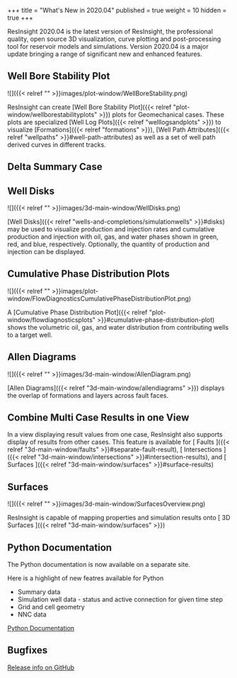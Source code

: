 +++
title = "What's New in 2020.04"
published = true
weight = 10
hidden = true
+++

ResInsight 2020.04 is the latest version of ResInsight, the professional quality, open source 3D visualization, curve plotting and post-processing tool for reservoir models and simulations. Version 2020.04 is a major update bringing a range of significant new and enhanced features.

## Well Bore Stability Plot
![]({{< relref "" >}}images/plot-window/WellBoreStability.png)

ResInsight can create [Well Bore Stability Plot]({{< relref "plot-window/wellborestabilityplots" >}}) plots for Geomechanical cases. These plots are specialized [Well Log Plots]({{< relref "welllogsandplots" >}}) to visualize [Formations]({{< relref "formations" >}}), [Well Path Attributes]({{< relref "wellpaths" >}}#well-path-attributes) as well as a set of well path derived curves in different tracks. 

## Delta Summary Case

## Well Disks
![]({{< relref "" >}}images/3d-main-window/WellDisks.png)

[Well Disks]({{< relref "wells-and-completions/simulationwells" >}}#disks) may be used to visualize production and injection rates and cumulative production and injection with oil, gas, and water phases shown in green, red, and blue, respectively. Optionally, the quantity of production and injection can be displayed.

## Cumulative Phase Distribution Plots
![]({{< relref "" >}}images/plot-window/FlowDiagnosticsCumulativePhaseDistributionPlot.png)

A [Cumulative Phase Distribution Plot]({{< relref "plot-window/flowdiagnosticsplots" >}}#cumulative-phase-distribution-plot) shows the volumetric oil, gas, and water distribution from contributing wells to a target well.

## Allen Diagrams

![]({{< relref "" >}}images/3d-main-window/AllenDiagram.png)

[Allen Diagrams]({{< relref "3d-main-window/allendiagrams" >}}) displays the overlap of formations and layers across fault faces.

## Combine Multi Case Results in one View

In a view displaying result values from one case, ResInsight also supports display of results from other cases. This feature is available for [ Faults ]({{< relref "3d-main-window/faults" >}}#separate-fault-result), [ Intersections ]({{< relref "3d-main-window/intersections" >}}#intersection-results), and [ Surfaces ]({{< relref "3d-main-window/surfaces" >}}#surface-results)

## Surfaces
![]({{< relref "" >}}images/3d-main-window/SurfacesOverview.png)

ResInsight is capable of mapping properties and simulation results onto [ 3D Surfaces ]({{< relref "3d-main-window/surfaces" >}})

## Python Documentation
The Python documentation is now available on a separate site.

Here is a highlight of new featres available for Python

- Summary data
- Simulation well data - status and active connection for given time step
- Grid and cell geometry
- NNC data

[ Python Documentation ](https://api.resinsight.org)

## Bugfixes

[Release info on GitHub](https://github.com/OPM/ResInsight/releases/tag/v2020.04)
